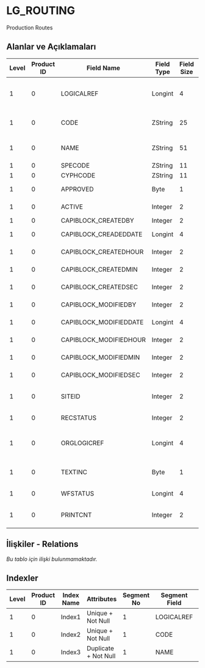 # LG_ROUTING

Production Routes

## Alanlar ve Açıklamaları

| Level | Product ID | Field Name | Field Type | Field Size | Field Offset | Türkçe Açıklama | Expression |
| ----- | ---------- | ---------- | ---------- | ---------- | ------------ | --------------- | ---------- |
| 1 | 0 | LOGICALREF | Longint | 4 | 0 | Üretim rota log. ref. | Production Route Logical Reference |
| 1 | 0 | CODE | ZString | 25 | 4 | Üretim rota kodu | Production Route Code |
| 1 | 0 | NAME | ZString | 51 | 29 | Üretim rota açıklaması | Production Route Description |
| 1 | 0 | SPECODE | ZString | 11 | 80 | Özel Kod | Aux. Code |
| 1 | 0 | CYPHCODE | ZString | 11 | 91 | Yetki Kodu | Auth. Code |
| 1 | 0 | APPROVED | Byte | 1 | 102 | Onay Bilgisi | Approval Info |
| 1 | 0 | ACTIVE | Integer | 2 | 103 | Kullanım durumu | Usage Status |
| 1 | 0 | CAPIBLOCK_CREATEDBY | Integer | 2 | 105 | Oluşturan | Created By |
| 1 | 0 | CAPIBLOCK_CREADEDDATE | Longint | 4 | 107 | Oluşturulma Tarihi | Created Date |
| 1 | 0 | CAPIBLOCK_CREATEDHOUR | Integer | 2 | 111 | Oluşturulma Saati | Created Hour |
| 1 | 0 | CAPIBLOCK_CREATEDMIN | Integer | 2 | 113 | Oluşturulma Dakikası | Created Minute |
| 1 | 0 | CAPIBLOCK_CREATEDSEC | Integer | 2 | 115 | Oluşturulma Saniyesi | Created Second |
| 1 | 0 | CAPIBLOCK_MODIFIEDBY | Integer | 2 | 117 | Değiştiren | Modified By |
| 1 | 0 | CAPIBLOCK_MODIFIEDDATE | Longint | 4 | 119 | Değiştirilme Tarihi | Modified Date |
| 1 | 0 | CAPIBLOCK_MODIFIEDHOUR | Integer | 2 | 123 | Değiştirilme Saati | Modified Hour |
| 1 | 0 | CAPIBLOCK_MODIFIEDMIN | Integer | 2 | 125 | Değiştirilme Dakikası | Modified Minute |
| 1 | 0 | CAPIBLOCK_MODIFIEDSEC | Integer | 2 | 127 | Değiştirilme Saniyesi | Modified Second |
| 1 | 0 | SITEID | Integer | 2 | 129 | Veri Merkezi | Data Processing Site |
| 1 | 0 | RECSTATUS | Integer | 2 | 131 | Kayıt Durumu | Record Status |
| 1 | 0 | ORGLOGICREF | Longint | 4 | 133 | Orijinal Kayıt Log. Ref. | Original Record Logical Reference |
| 1 | 0 | TEXTINC | Byte | 1 | 137 | Ayrıntılı Açıklama İçerir | Contains Detail Description |
| 1 | 0 | WFSTATUS | Longint | 4 | 138 | Kullanımda Değil | Not In Use |
| 1 | 0 | PRINTCNT | Integer | 2 | 142 | Basılmış Olanların Sayısı | Count Of Printed |

## İlişkiler - Relations

*Bu tablo için ilişki bulunmamaktadır.*

## Indexler

| Level | Product ID | Index Name | Attributes | Segment No | Segment Field | Sense |
| ----- | ---------- | ---------- | ---------- | ---------- | ------------- | ----- |
| 1 | 0 | Index1 | Unique + Not Null | 1 | LOGICALREF | Ascending |
| 1 | 0 | Index2 | Unique + Not Null | 1 | CODE | Ascending |
| 1 | 0 | Index3 | Duplicate + Not Null | 1 | NAME | Ascending |
